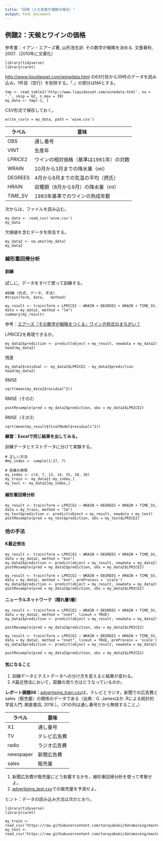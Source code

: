 ```yaml
---
title: "回帰（入力変数が複数の場合）"
output: html_document
---
```


## 例題2：天候とワインの価格

参考書：イアン・エアーズ著, 山形浩生訳. その数学が戦略を決める. 文藝春秋, 2007.（2010年に文庫化）

```{r}
library(tidyverse)
library(caret)
```

http://www.liquidasset.com/winedata.html の63行目から39件のデータを読み込み，1件目（空行）を削除する。「.」の部分はNAとする。

```{r}
tmp <- read_table2('http://www.liquidasset.com/winedata.html', na = '.', skip = 62, n_max = 39)
my_data <- tmp[-1, ]
```

CSV形式で保存しておく。

```{r, eval=FALSE}
write_csv(x = my_data, path = 'wine.csv')
```

ラベル|意味
------|-------------
OBS|通し番号
VINT|生産年
LPRICE2|ワインの相対価格（基準は1961年）の対数
WRAIN|10月から3月までの降水量（ml）
DEGREES|4月から9月までの気温の平均（摂氏）
HRAIN|収穫期（8月から9月）の降水量（ml）
TIME_SV|1983年基準でのワインの熟成年数

次からは，ファイルを読み込む。

```{r, eval=FALSE}
my_data <- read_csv('wine.csv')
my_data
```

欠損値を含むデータを除去する。

```{r}
my_data2 <- na.omit(my_data)
my_data2
```

### 線形重回帰分析

#### 訓練

試しに，データをすべて使って訓練する。

```{r}
#訓練 (形式, データ, 手法)
#train(form, data,   method)

my_result <- train(form = LPRICE2 ~ WRAIN + DEGREES + HRAIN + TIME_SV, data = my_data2, method = "lm")
summary(my_result)
```

参考：[エアーズ『その数学が戦略をつくる』ワイン方程式のまちがい？](https://cruel.hatenablog.com/entry/20150121/1421802947)

LPRICE2を再現できるか。

```{r}
my_data2$prediction <- predict(object = my_result, newdata = my_data2)
head(my_data2)
```

残差

```{r}
my_data2$residual <- my_data2$LPRICE2 - my_data2$prediction
head(my_data2)
```

RMSE

```{r}
sqrt(mean(my_data2$residual^2))
```

RMSE（その2）

```{r}
postResample(pred = my_data2$prediction, obs = my_data2$LPRICE2)
```

RMSE（その3）

```{r}
sqrt(mean(my_result$finalModel$residuals^2))
```

**練習：Excelで同じ結果を出してみる。**

訓練データとテストデータに分けて実験する。

```{r}
# 正しい方法
#my_index <- sample(1:27, 7)

# 授業の再現
my_index <- c(4, 7, 13, 14, 15, 18, 26)
my_train <- my_data2[-my_index,]
my_test <- my_data2[my_index,]
```

#### 線形重回帰分析

```{r}
my_result <- train(form = LPRICE2 ~ WRAIN + DEGREES + HRAIN + TIME_SV, data = my_train, method = "lm")
my_test$prediction <- predict(object = my_result, newdata = my_test)
postResample(pred = my_test$prediction, obs = my_test$LPRICE2)
```

### 他の手法

#### K最近傍法

```{r}
my_result <- train(form = LPRICE2 ~ WRAIN + DEGREES + HRAIN + TIME_SV, data = my_data2, method = "knn")
my_data2$prediction <- predict(object = my_result, newdata = my_data2)
postResample(pred = my_data2$prediction, obs = my_data2$LPRICE2)
```

```{r}
my_result <- train(form = LPRICE2 ~ WRAIN + DEGREES + HRAIN + TIME_SV, data = my_data2, method = "knn", preProcess = 'scale')
my_data2$prediction <- predict(object = my_result, newdata = my_data2)
postResample(pred = my_data2$prediction, obs = my_data2$LPRICE2)
```

#### ニューラルネットワーク（隠れ層1層）

```{r, results=FALSE}
my_result <- train(form = LPRICE2 ~ WRAIN + DEGREES + HRAIN + TIME_SV, data = my_data2, method = "nnet", linout = TRUE)
my_data2$prediction <- predict(object = my_result, newdata = my_data2)
```

```{r}
postResample(pred = my_data2$prediction, obs = my_data2$LPRICE2)
```

```{r, results=FALSE}
my_result <- train(form = LPRICE2 ~ WRAIN + DEGREES + HRAIN + TIME_SV, data = my_data2, method = "nnet", linout = TRUE, preProcess = 'scale')
my_data2$prediction <- predict(object = my_result, newdata = my_data2)
```

```{r}
postResample(pred = my_data2$prediction, obs = my_data2$LPRICE2)
```

#### 気になること

1. 訓練データとテストデータへの分け方を変えると結果が変わる。
1. K最近傍法において，距離の測り方はどうなっているのか。

**レポート課題06：**[advertising_train.csv](advertising_train.csv)は，テレビとラジオ，新聞での広告費とsales（販売量）の関係のデータである（出典：G. Jamesほか. Rによる統計的学習入門. 朝倉書店, 2018.）。（X1の列は通し番号だから無視すること。）

ラベル|意味
------|-------------
X1|通し番号
TV|テレビ広告費
radio|ラジオ広告費
newspaper|新聞広告費
sales|販売量

1. 新聞広告費が販売量にどう影響するかを，線形重回帰分析を使って考察せよ。
1. [advertising_test.csv](advertising_test.csv)での販売量を予測せよ。

ヒント：データの読み込み方法は次のとおり。

```{r}
library(tidyverse)
library(caret)

my_train <- read_csv('https://raw.githubusercontent.com/taroyabuki/datamining/master/advertising_train.csv')
my_test <- read_csv('https://raw.githubusercontent.com/taroyabuki/datamining/master/advertising_test.csv')
```